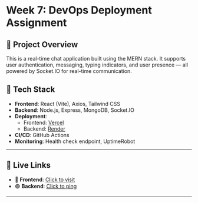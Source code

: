 # Week 7: DevOps Deployment Assignment

## 🚀 Project Overview

This is a real-time chat application built using the MERN stack. It supports user authentication, messaging, typing indicators, and user presence — all powered by Socket.IO for real-time communication.

## 🧰 Tech Stack

- **Frontend**: React (Vite), Axios, Tailwind CSS
- **Backend**: Node.js, Express, MongoDB, Socket.IO
- **Deployment**: 
  - Frontend: [Vercel](https://week-7-devops-deployment-assignment-chi.vercel.app)
  - Backend: [Render](https://week-7-devops-deployment-assignment-leqy.onrender.com)
- **CI/CD**: GitHub Actions
- **Monitoring**: Health check endpoint, UptimeRobot

---

## 🔗 Live Links

- 🔵 **Frontend**: [Click to visit](https://week-7-devops-deployment-assignment-chi.vercel.app)
- 🟢 **Backend**: [Click to ping](https://week-7-devops-deployment-assignment-leqy.onrender.com)

---



